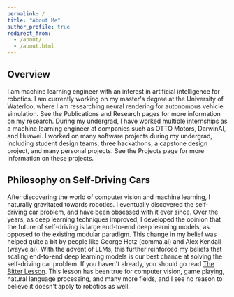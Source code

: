 ```yaml
---
permalink: /
title: "About Me"
author_profile: true
redirect_from: 
  - /about/
  - /about.html
---
```


## Overview

I am machine learning engineer with an interest in artificial intelligence for robotics. I am currently working on my master's degree at the University of Waterloo, where I am researching neural rendering for autonomous vehicle simulation. See the Publications and Research pages for more information on my research. During my undergrad, I have worked multiple internships as a machine learning engineer at companies such as OTTO Motors, DarwinAI, and Huawei. I worked on many software projects during my undergrad, including student design teams, three hackathons, a capstone design project, and many personal projects. See the Projects page for more information on these projects.

## Philosophy on Self-Driving Cars

After discovering the world of computer vision and machine learning, I naturally gravitated towards robotics. I eventually discovered the self-driving car problem, and have been obsessed with it ever since. Over the years, as deep learning techniques improved, I developed the opinion that the future of self-driving is large end-to-end deep learning models, as opposed to the existing modular paradigm. This change in my belief was helped quite a bit by people like George Hotz (comma.ai) and Alex Kendall (wayve.ai). With the advent of LLMs, this further reinforced my beliefs that scaling end-to-end deep learning models is our best chance at solving the self-driving car problem. If you haven't already, you should go read [The Bitter Lesson](http://www.incompleteideas.net/IncIdeas/BitterLesson.html). This lesson has been true for computer vision, game playing, natural language processing, and many more fields, and I see no reason to believe it doesn't apply to robotics as well.
